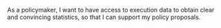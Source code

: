 As a policymaker, I want to have access to execution data to obtain clear and convincing statistics, so that I can support my policy proposals.
